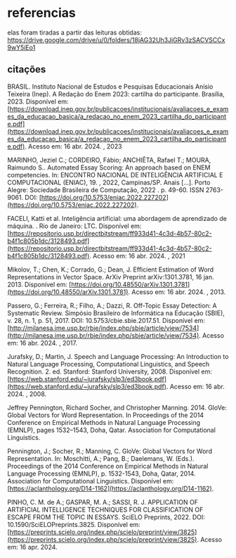 # referencias 

elas foram tiradas a partir das leituras obtidas:
https://drive.google.com/drive/u/0/folders/18jAG32Uh3JiGRv3zSACVSCCx9wY5iEo1

## citações


BRASIL. Instituto Nacional de Estudos e Pesquisas Educacionais Anísio Teixeira (Inep). A Redação do Enem 2023: cartilha do participante. Brasília, 2023. Disponível em:
[https://download.inep.gov.br/publicacoes/institucionais/avaliacoes_e_exames_da_educacao_basica/a_redacao_no_enem_2023_cartilha_do_participante.pdf](https://download.inep.gov.br/publicacoes/institucionais/avaliacoes_e_exames_da_educacao_basica/a_redacao_no_enem_2023_cartilha_do_participante.pdf). Acesso em: 16 abr. 2024. , 2023

MARINHO, Jeziel C.; CORDEIRO, Fábio; ANCHIÊTA, Rafael T.; MOURA, Raimundo S.. Automated Essay Scoring: An approach based on ENEM competencies. In: ENCONTRO NACIONAL DE INTELIGÊNCIA ARTIFICIAL E COMPUTACIONAL (ENIAC), 19. , 2022, Campinas/SP. Anais [...]. Porto Alegre: Sociedade Brasileira de Computação, 2022 . p. 49-60. ISSN 2763-9061. DOI: [https://doi.org/10.5753/eniac.2022.227202](https://doi.org/10.5753/eniac.2022.227202).

FACELI, Katti et al. Inteligência artificial: uma abordagem de aprendizado de máquina. . Rio de Janeiro: LTC. Disponível em: [https://repositorio.usp.br/directbitstream/ff933d41-4c3d-4b57-80c2-b4f1c805b1dc/3128493.pdf](https://repositorio.usp.br/directbitstream/ff933d41-4c3d-4b57-80c2-b4f1c805b1dc/3128493.pdf). Acesso em: 16 abr. 2024. , 2021

Mikolov, T.; Chen, K.; Corrado, G.; Dean, J. Efficient Estimation of Word Representations in Vector Space. ArXiv Preprint arXiv:1301.3781, 16 jan. 2013. Disponível em: [https://doi.org/10.48550/arXiv.1301.3781](https://doi.org/10.48550/arXiv.1301.3781). Acesso em: 16 abr. 2024. , 2013.

Passero, G.; Ferreira, R.; Filho, A.; Dazzi, R. Off-Topic Essay Detection: A Systematic Review. Simpósio Brasileiro de Informática na Educação (SBIE), v. 28, n. 1, p. 51, 2017. DOI: 10.5753/cbie.sbie.2017.51. Disponível em: [http://milanesa.ime.usp.br/rbie/index.php/sbie/article/view/7534](http://milanesa.ime.usp.br/rbie/index.php/sbie/article/view/7534).  Acesso em: 16 abr. 2024. , 2017.

Jurafsky, D.; Martin, J. Speech and Language Processing: An Introduction to Natural Language Processing, Computational Linguistics, and Speech Recognition. 2. ed. Stanford: Stanford University, 2008. Disponível em: [https://web.stanford.edu/~jurafsky/slp3/ed3book.pdf](https://web.stanford.edu/~jurafsky/slp3/ed3book.pdf). Acesso em: 16 abr. 2024. , 2008.

Jeffrey Pennington, Richard Socher, and Christopher Manning. 2014. GloVe: Global Vectors for Word Representation. In Proceedings of the 2014 Conference on Empirical Methods in Natural Language Processing (EMNLP), pages 1532–1543, Doha, Qatar. Association for Computational Linguistics.

Pennington, J.; Socher, R.; Manning, C. GloVe: Global Vectors for Word Representation. In: Moschitti, A.; Pang, B.; Daelemans, W. (Eds.). Proceedings of the 2014 Conference on Empirical Methods in Natural Language Processing (EMNLP), p. 1532-1543, Doha, Qatar, 2014. Association for Computational Linguistics. Disponível em: [https://aclanthology.org/D14-1162](https://aclanthology.org/D14-1162).

PINHO, C. M. de A.; GASPAR, M. A.; SASSI, R. J. APPLICATION OF ARTIFICIAL INTELLIGENCE TECHNIQUES FOR CLASSIFICATION OF ESCAPE FROM THE TOPIC IN ESSAYS. SciELO Preprints, 2022. DOI: 10.1590/SciELOPreprints.3825. Disponível em: [https://preprints.scielo.org/index.php/scielo/preprint/view/3825](https://preprints.scielo.org/index.php/scielo/preprint/view/3825). Acesso em: 16 apr. 2024.
